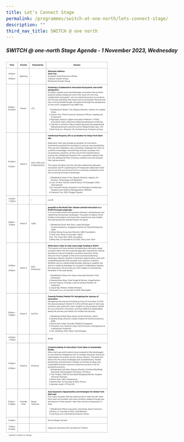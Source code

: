 ```yaml
---
title: Let’s Connect Stage
permalink: /programmes/switch-at-one-north/lets-connect-stage/
description: ""
third_nav_title: SWITCH @ one north
---
```

##### **SWITCH @ one-north Stage Agenda - 1 November 2023, Wednesday**

![](/images/let's%20connect%20stage1.png)